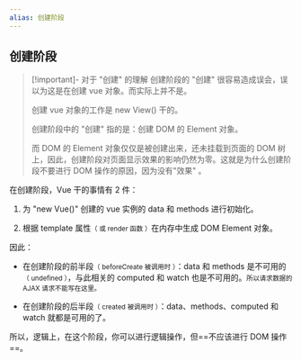 ```yaml
---
alias: 创建阶段
---
```


## 创建阶段

> [!important]- 对于 "创建" 的理解
> 创建阶段的 "创建" 很容易造成误会，误以为这是在创建 vue 对象。而实际上并不是。
> 
> 创建 vue 对象的工作是 new View() 干的。
>
> 创建阶段中的 "创建" 指的是：创建 DOM 的 Element 对象。
> 
> 而 DOM 的 Element 对象仅仅是被创建出来，还未挂载到页面的 DOM 树上，因此，创建阶段对页面显示效果的影响仍然为零。这就是为什么创建阶段不要进行 DOM 操作的原因，因为没有"效果" 。

在创建阶段，Vue 干的事情有 2 件：

1. 为 "new Vue()" 创建的 vue 实例的 data 和 methods 进行初始化。

2. 根据 template 属性<small>（ 或 render 函数 ）</small>在内存中生成 DOM Element 对象。

因此：

- 在创建阶段的前半段<small>（ beforeCreate 被调用时 ）</small>：data 和 methods 是不可用的<small>（ undefined ）</small>，与此相关的 computed 和 watch 也是不可用的。<small>所以请求数据的 AJAX 请求不能写在这里。</small>

- 在创建阶段的后半段<small>（ created 被调用时 ）</small>：data、methods、computed 和 watch 就都是可用的了。

所以，逻辑上，在这个阶段，你可以进行逻辑操作，但==不应该进行 DOM 操作==。
